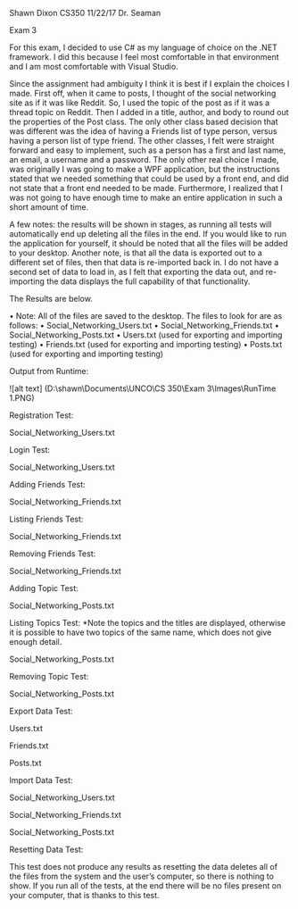 Shawn Dixon
CS350
11/22/17
Dr. Seaman

Exam 3

For this exam, I decided to use C# as my language of choice on the .NET framework. I did this because I feel most comfortable in that environment and I am most comfortable with Visual Studio. 

Since the assignment had ambiguity I think it is best if I explain the choices I made. First off, when it came to posts, I thought of the social networking site as if it was like Reddit. So, I used the topic of the post as if it was a thread topic on Reddit. Then I added in a title, author, and body to round out the properties of the Post class. The only other class based decision that was different was the idea of having a Friends list of type person, versus having a person list of type friend. The other classes, I felt were straight forward and easy to implement, such as a person has a first and last name, an email, a username and a password.
The only other real choice I made, was originally I was going to make a WPF application, but the instructions stated that we needed something that could be used by a front end, and did not state that a front end needed to be made. Furthermore, I realized that I was not going to have enough time to make an entire application in such a short amount of time.

A few notes: the results will be shown in stages, as running all tests will automatically end up deleting all the files in the end. If you would like to run the application for yourself, it should be noted that all the files will be added to your desktop. Another note, is that all the data is exported out to a different set of files, then that data is re-imported back in. I do not have a second set of data to load in, as I felt that exporting the data out, and re-importing the data displays the full capability of that functionality.

The Results are below. 

•	Note: All of the files are saved to the desktop. The files to look for are as follows:
•	Social_Networking_Users.txt
•	Social_Networking_Friends.txt
•	Social_Networking_Posts.txt
•	Users.txt (used for exporting and importing testing)
•	Friends.txt (used for exporting and importing testing)
•	Posts.txt (used for exporting and importing testing)

Output from Runtime:

![alt text] (D:\shawn\Documents\UNCO\CS 350\Exam 3\Images\RunTime 1.PNG)  
  

Registration Test:

 

Social_Networking_Users.txt 

Login Test:

 

Social_Networking_Users.txt
 

Adding Friends Test:

 

Social_Networking_Friends.txt
 

Listing Friends Test:
 

Social_Networking_Friends.txt
 

Removing Friends Test:

 

Social_Networking_Friends.txt
 
Adding Topic Test:
 

Social_Networking_Posts.txt
 

Listing Topics Test:
*Note the topics and the titles are displayed, otherwise it is possible to have two topics of the same name, which does not give enough detail.

 

Social_Networking_Posts.txt
 

Removing Topic Test:
 

Social_Networking_Posts.txt
 

Export Data Test:

 

Users.txt
 

Friends.txt
 

Posts.txt
 

Import Data Test:

 

Social_Networking_Users.txt
 
Social_Networking_Friends.txt
 
Social_Networking_Posts.txt
 

Resetting Data Test:

 This test does not produce any results as resetting the data deletes all of the files from the system and the user’s computer, so there is nothing to show. If you run all of the tests, at the end there will be no files present on your computer, that is thanks to this test.

